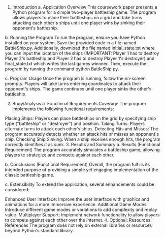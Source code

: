 1. Introduction
a. Application Overview
This coursework paper presents a Python program for a simple two-player battleship game. The program allows players to place their battleships on a grid and take turns attacking each other's ships until one player wins by sinking their opponent's battleship.

b. Running the Program
To run the program, ensure you have Python installed on your system. Save the provided code in a file named BattleShip.py. 
Additionally, download the file named initial_state.txt where you can input the location of the ships (IMPORTANT: Player 1 has to destroy Player 2's battleship and Player 2 has to destroy Player 1's destroyer) and final_state.txt which writes the last games winnner. 
Then, execute the program by running the command python BattleShip.py.

c. Program Usage
Once the program is running, follow the on-screen prompts. Players will take turns entering coordinates to attack their opponent's ships. The game continues until one player sinks the other's battleship.

2. Body/Analysis
a. Functional Requirements Coverage
The program implements the following functional requirements:

Placing Ships: Players can place battleships on the grid by specifying ship type ("battleship" or "destroyer") and position.
Taking Turns: Players alternate turns to attack each other's ships.
Detecting Hits and Misses: The program accurately detects whether an attack hits or misses an opponent's ship.
Checking Ship Sinking: When a ship receives enough hits, the program correctly identifies it as sunk.
3. Results and Summary
a. Results (Functional Requirement)
The program accurately simulates a battleship game, allowing players to strategize and compete against each other.

b. Conclusions (Functional Requirement)
Overall, the program fulfills its intended purpose of providing a simple yet engaging implementation of the classic battleship game.

c. Extensibility
To extend the application, several enhancements could be considered:

Enhanced User Interface: Improve the user interface with graphics and animations for a more immersive experience.
Additional Game Modes: Introduce different game modes or variations to add complexity and replay value.
Multiplayer Support: Implement network functionality to allow players to compete against each other over the internet.
4. Optional: Resources, References
The program does not rely on external libraries or resources beyond Python's standard library.
